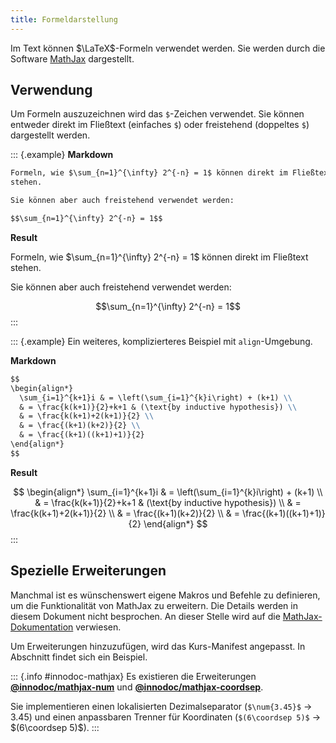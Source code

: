 ```yaml
---
title: Formeldarstellung
---
```


Im Text können $\LaTeX$-Formeln verwendet werden. Sie werden durch die Software
[MathJax](https://www.mathjax.org/) dargestellt.

## Verwendung

Um Formeln auszuzeichnen wird das `$`-Zeichen verwendet. Sie können entweder
direkt im Fließtext (einfaches `$`) oder freistehend (doppeltes `$`)
dargestellt werden.

::: {.example}
**Markdown**

```markdown
Formeln, wie $\sum_{n=1}^{\infty} 2^{-n} = 1$ können direkt im Fließtext
stehen.

Sie können aber auch freistehend verwendet werden:

$$\sum_{n=1}^{\infty} 2^{-n} = 1$$
```

**Result**

Formeln, wie $\sum_{n=1}^{\infty} 2^{-n} = 1$ können direkt im Fließtext
stehen.

Sie können aber auch freistehend verwendet werden:

$$\sum_{n=1}^{\infty} 2^{-n} = 1$$
:::

::: {.example}
Ein weiteres, komplizierteres Beispiel mit `align`-Umgebung.

**Markdown**

```markdown
$$
\begin{align*}
  \sum_{i=1}^{k+1}i & = \left(\sum_{i=1}^{k}i\right) + (k+1) \\
  & = \frac{k(k+1)}{2}+k+1 & (\text{by inductive hypothesis}) \\
  & = \frac{k(k+1)+2(k+1)}{2} \\
  & = \frac{(k+1)(k+2)}{2} \\
  & = \frac{(k+1)((k+1)+1)}{2}
\end{align*}
$$
```

**Result**

$$
\begin{align*}
  \sum_{i=1}^{k+1}i & = \left(\sum_{i=1}^{k}i\right) + (k+1) \\
  & = \frac{k(k+1)}{2}+k+1 & (\text{by inductive hypothesis}) \\
  & = \frac{k(k+1)+2(k+1)}{2} \\
  & = \frac{(k+1)(k+2)}{2} \\
  & = \frac{(k+1)((k+1)+1)}{2}
\end{align*}
$$
:::

## Spezielle Erweiterungen

Manchmal ist es wünschenswert eigene Makros und Befehle zu definieren, um die
Funktionalität von MathJax zu erweitern. Die Details werden in diesem Dokument
nicht besprochen. An dieser Stelle wird auf die
[MathJax-Dokumentation](https://docs.mathjax.org/en/latest/advanced/extensions.html)
verwiesen.

Um Erweiterungen hinzuzufügen, wird das Kurs-Manifest angepasst. In Abschnitt
[](/section/01-project/02-files/01-manifest#mathjax) findet sich ein Beispiel.

::: {.info #innodoc-mathjax}
Es existieren die Erweiterungen
[**\@innodoc/mathjax-num**](https://gitlab.tu-berlin.de/innodoc/mathjax-num)
und
[**\@innodoc/mathjax-coordsep**](https://gitlab.tu-berlin.de/innodoc/mathjax-coordsep).

Sie implementieren einen lokalisierten Dezimalseparator
(`$\num{3.45}$` → $\num{3.45}$) und einen anpassbaren Trenner für Koordinaten
(`$(6\coordsep 5)$` → $(6\coordsep 5)$).
:::
